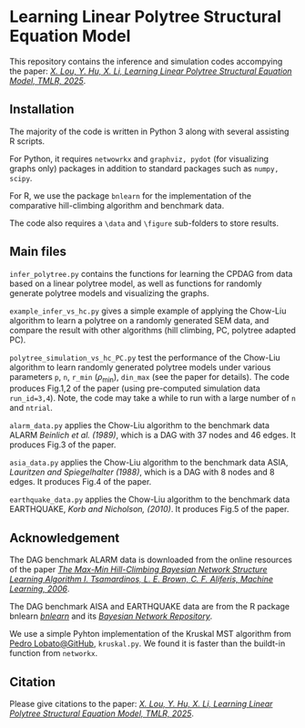 
# Learning Linear Polytree Structural Equation Model


This repository contains the inference and simulation codes accompying the paper: [*X. Lou, Y. Hu, X. Li, Learning Linear Polytree Structural Equation Model, TMLR, 2025*](https://openreview.net/forum?id=N28FdYO2sH).


## Installation
The majority of the code is written in Python 3 along with several assisting R scripts. 

For Python, it requires `netwowrkx` and `graphviz, pydot` (for visualizing graphs only) packages in addition to standard packages such as `numpy, scipy`.

For R, we use the package `bnlearn` for the implementation of the comparative hill-climbing algorithm and benchmark data.

The code also requires a `\data` and `\figure` sub-folders to store results.


## Main files        
`infer_polytree.py` contains the functions for learning the CPDAG from data based on a linear polytree model, as well as functions for randomly generate polytree models and visualizing the graphs.

`example_infer_vs_hc.py` gives a simple example of applying the Chow-Liu algorithm to learn a polytree on a randomly generated SEM data, and compare the result with other algorithms (hill climbing, PC, polytree adapted PC).

`polytree_simulation_vs_hc_PC.py` test the performance of the Chow-Liu algorithm to learn randomly generated polytree models under various parameters `p`, `n`, `r_min` ($\rho_\min$), `din_max` (see the paper for details). The code produces Fig.1,2 of the paper (using pre-computed simulation data `run_id=3,4`). Note, the code may take a while to run with a large number of `n` and `ntrial`. 


`alarm_data.py` applies the Chow-Liu algorithm to the benchmark data ALARM *Beinlich et al. (1989)*, which is a DAG with 37 nodes and 46 edges. It produces Fig.3 of the paper.

`asia_data.py` applies the Chow-Liu algorithm to the benchmark data ASIA, *Lauritzen and Spiegelhalter (1988)*, which is a DAG with 8 nodes and 8 edges. It produces Fig.4 of the paper.

`earthquake_data.py` applies the Chow-Liu algorithm to the benchmark data EARTHQUAKE, *Korb and Nicholson, (2010)*. It produces Fig.5 of the paper.




## Acknowledgement

The DAG benchmark ALARM data is downloaded from the online resources of the paper [*The Max-Min Hill-Climbing Bayesian Network Structure Learning Algorithm 
I. Tsamardinos, L. E. Brown, C. F. Aliferis, Machine Learning, 2006*](https://pages.mtu.edu/~lebrown/supplements/mmhc_paper/mmhc_index.html).

The DAG benchmark AISA and EARTHQUAKE data are from the R package bnlearn [*bnlearn*](https://cran.r-project.org/web/packages/bnlearn/index.html) and its [*Bayesian Network Repository*](https://www.bnlearn.com/bnrepository/).



We use a simple Pyhton implementation of the Kruskal MST algorithm from [Pedro Lobato@GitHub](https://gist.github.com/pedrolobato/e9ef04ac0525ed96a0a78956a1e9cd36), `kruskal.py`. We found it is faster than the buildt-in function from `networkx`.




## Citation
Please give citations to the paper: [*X. Lou, Y. Hu, X. Li, Learning Linear Polytree Structural Equation Model, TMLR, 2025*](https://openreview.net/forum?id=N28FdYO2sH).


 





